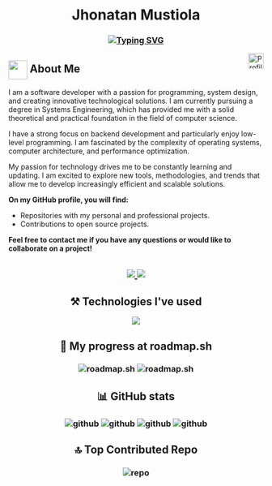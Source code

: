 <h1 align="center">Jhonatan Mustiola</h1>
<h3 align="center">
  <a href="https://git.io/typing-svg"><img src="https://readme-typing-svg.demolab.com?font=Space+Mono&weight=700&pause=500&color=78A4B0&background=05171B&center=true&vCenter=true&multiline=true&random=false&width=512&height=79&lines=Software+Developer+;backend+and+low-level+enthusiast" alt="Typing SVG" /></a>
</h3>
<img align="right" src="https://komarev.com/ghpvc/?username=hiahir357&color=05171B&style=for-the-badge" alt="Profile Views" style="height:30px;">

## <img align ='center' src="https://i.giphy.com/media/v1.Y2lkPTc5MGI3NjExdjh2dDM4bDhyYzM5NmppaHJ6dG56Mmh3bTkyanFkdWRvZ3R1cGoycSZlcD12MV9pbnRlcm5hbF9naWZfYnlfaWQmY3Q9ZQ/LOnt6uqjD9OexmQJRB/giphy.gif" width="37" /> About Me

I am a software developer with a passion for programming, system design, and creating innovative technological solutions. I am currently pursuing a degree in Systems Engineering, which has provided me with a solid theoretical and practical foundation in the field of computer science.

I have a strong focus on backend development and particularly enjoy low-level programming. I am fascinated by the complexity of operating systems, computer architecture, and performance optimization.

My passion for technology drives me to be constantly learning and updating. I am excited to explore new tools, methodologies, and trends that allow me to develop increasingly efficient and scalable solutions.

**On my GitHub profile, you will find:**

* Repositories with my personal and professional projects.
* Contributions to open source projects.
<!-- * Articles and tutorials on topics related to programming and software development. -->

**Feel free to contact me if you have any questions or would like to collaborate on a project!**

<h2 align="center">
  <a href="https://www.linkedin.com/in/jhonatan-mustiola">
  <img src="https://img.shields.io/badge/linkedin-%230077B5.svg?style=for-the-badge&logo=linkedin&logoColor=white)" />
</a>
<a href="mailto:jhonmustiomaths@protonmail.com">
  <img src="https://img.shields.io/badge/ProtonMail-8B89CC?style=for-the-badge&logo=protonmail&logoColor=white" />
</a>
<!--<a href="https://jhonatan-mustiola.netlify.app">
  <img src="https://img.shields.io/badge/website-%23000000.svg?style=for-the-badge&logoColor=white)" />
</a>-->
</h2>

<h2 align="center">⚒️ Technologies I've used</h2>

<p align="center">
  <a href="https://skillicons.dev">
    <img src="https://skillicons.dev/icons?i=postgres,prisma,express,js,vite,bun,jest,latex,neovim,powershell,sqlite,mysql,supabase,vscode,nextjs,nodejs,py,react,tailwind,ts,cs,net,sass,php,linux,go,flask,fastapi,cpp,c,bash,astro,html,css,git,rust&perline=12" />
  </a>
</p>

<h2 align="center">🚀 My progress at roadmap.sh</h2>

<h3 align="center">
  <img src="https://api.roadmap.sh/v1-badge/tall/64af6cdf5f038d81eead5cf0?variant=dark&roadmaps=javascript%2Cpython%2Cgolang%2Csql" alt="roadmap.sh" />
  <img src="https://api.roadmap.sh/v1-badge/tall/64af6cdf5f038d81eead5cf0?variant=dark&roadmaps=aspnet-core%2Cdatastructures-and-algorithms%2Cbackend%2Crust" alt="roadmap.sh" />
</h3>

<!-- ### LeetCode
![](https://leetcard.jacoblin.cool/JhonatanMustiola?theme=dark&font=Oswald&ext=heatmap) -->

<h2 align="center">📊 GitHub stats</h2>

<h3 align="center">
  <img src="https://github-readme-stats.vercel.app/api?username=hiahir357&theme=blue-green&hide_border=false&include_all_commits=true&count_private=false&show_icons=true" alt="github" />
  <img src="https://github-readme-streak-stats.herokuapp.com/?user=hiahir357&theme=blue-green&hide_border=true" alt="github" />
  <img src="https://github-readme-stats.vercel.app/api/top-langs/?username=hiahir357&theme=blue-green&hide_border=true&langs_count=10&hide=html,css,jupyter%20notebook&layout=compact" alt="github" />
  <img src="https://github-readme-activity-graph.vercel.app/graph?username=hiahir357&theme=github-compact" alt="github" />
</h3>

<h2 align="center">🔝 Top Contributed Repo</h2>

<h3 align="center">
  <img src="https://github-contributor-stats.vercel.app/api?username=hiahir357&limit=5&theme=blue-green&combine_all_yearly_contributions=true" alt="repo" />
</h3>

<!--<details>
  <summary>Click to see a random joke</summary>
  <div align="center">

  ![Jokes Card](https://readme-jokes.vercel.app/api?theme=halloween)

  </div>
</details>-->
